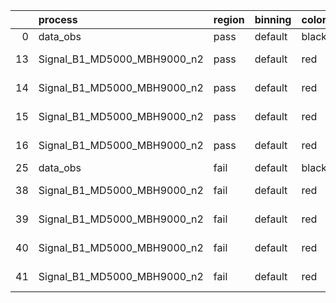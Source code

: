 |    | process                     | region   | binning   | color   | process_type   |   scale | variation   | source_filename                                                      | source_histname    | alias                       | title     |   combine_idx |     lnN |   shapes | syst_type   | direction   | variation_alias   |
|---:|:----------------------------|:---------|:----------|:--------|:---------------|--------:|:------------|:---------------------------------------------------------------------|:-------------------|:----------------------------|:----------|--------------:|--------:|---------:|:------------|:------------|:------------------|
|  0 | data_obs                    | pass     | default   | black   | DATA           |       1 | nominal     | ./histograms_for_2DAlphabet_v16//BH_Data.root                        | hpass              | Data                        | Data      |           nan | nan     |      nan | nan         | nan         | nan               |
| 13 | Signal_B1_MD5000_MBH9000_n2 | pass     | default   | red     | SIGNAL         |       1 | lumi        | ./histograms_for_2DAlphabet_v16//BH_Signal_B1_MD5000_MBH9000_n2.root | hpass              | Signal_B1_MD5000_MBH9000_n2 | BH signal |           nan |   1.016 |      nan | lnN         | nan         | nan               |
| 14 | Signal_B1_MD5000_MBH9000_n2 | pass     | default   | red     | SIGNAL         |       1 | SVM         | ./histograms_for_2DAlphabet_v16//BH_Signal_B1_MD5000_MBH9000_n2.root | hpass_SVMsyst_up   | Signal_B1_MD5000_MBH9000_n2 | BH signal |           nan | nan     |        1 | shapes      | Up          | SVMsyst           |
| 15 | Signal_B1_MD5000_MBH9000_n2 | pass     | default   | red     | SIGNAL         |       1 | SVM         | ./histograms_for_2DAlphabet_v16//BH_Signal_B1_MD5000_MBH9000_n2.root | hpass_SVMsyst_down | Signal_B1_MD5000_MBH9000_n2 | BH signal |           nan | nan     |        1 | shapes      | Down        | SVMsyst           |
| 16 | Signal_B1_MD5000_MBH9000_n2 | pass     | default   | red     | SIGNAL         |       1 | nominal     | ./histograms_for_2DAlphabet_v16//BH_Signal_B1_MD5000_MBH9000_n2.root | hpass              | Signal_B1_MD5000_MBH9000_n2 | BH signal |           nan | nan     |      nan | nan         | nan         | nan               |
| 25 | data_obs                    | fail     | default   | black   | DATA           |       1 | nominal     | ./histograms_for_2DAlphabet_v16//BH_Data.root                        | hfail              | Data                        | Data      |           nan | nan     |      nan | nan         | nan         | nan               |
| 38 | Signal_B1_MD5000_MBH9000_n2 | fail     | default   | red     | SIGNAL         |       1 | lumi        | ./histograms_for_2DAlphabet_v16//BH_Signal_B1_MD5000_MBH9000_n2.root | hfail              | Signal_B1_MD5000_MBH9000_n2 | BH signal |           nan |   1.016 |      nan | lnN         | nan         | nan               |
| 39 | Signal_B1_MD5000_MBH9000_n2 | fail     | default   | red     | SIGNAL         |       1 | SVM         | ./histograms_for_2DAlphabet_v16//BH_Signal_B1_MD5000_MBH9000_n2.root | hfail_SVMsyst_up   | Signal_B1_MD5000_MBH9000_n2 | BH signal |           nan | nan     |        1 | shapes      | Up          | SVMsyst           |
| 40 | Signal_B1_MD5000_MBH9000_n2 | fail     | default   | red     | SIGNAL         |       1 | SVM         | ./histograms_for_2DAlphabet_v16//BH_Signal_B1_MD5000_MBH9000_n2.root | hfail_SVMsyst_down | Signal_B1_MD5000_MBH9000_n2 | BH signal |           nan | nan     |        1 | shapes      | Down        | SVMsyst           |
| 41 | Signal_B1_MD5000_MBH9000_n2 | fail     | default   | red     | SIGNAL         |       1 | nominal     | ./histograms_for_2DAlphabet_v16//BH_Signal_B1_MD5000_MBH9000_n2.root | hfail              | Signal_B1_MD5000_MBH9000_n2 | BH signal |           nan | nan     |      nan | nan         | nan         | nan               |